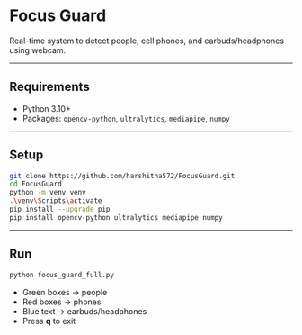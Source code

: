 # Focus Guard

Real-time system to detect people, cell phones, and earbuds/headphones using webcam.

---

## **Requirements**

- Python 3.10+  
- Packages: `opencv-python`, `ultralytics`, `mediapipe`, `numpy`

---

## **Setup**

```bash
git clone https://github.com/harshitha572/FocusGuard.git
cd FocusGuard
python -m venv venv
.\venv\Scripts\activate
pip install --upgrade pip
pip install opencv-python ultralytics mediapipe numpy
```

---

## **Run**

```bash
python focus_guard_full.py
```

- Green boxes → people  
- Red boxes → phones  
- Blue text → earbuds/headphones  
- Press **q** to exit
